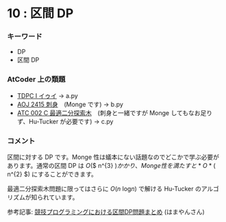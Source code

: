 # 10 : 区間 DP

### キーワード

- DP
- 区間 DP

### AtCoder 上の類題

- [TDPC I イゥイ](https://atcoder.jp/contests/tdpc/tasks/tdpc_iwi) -> a.py
- [AOJ 2415 刺身](http://judge.u-aizu.ac.jp/onlinejudge/description.jsp?id=2415)　(Monge です) -> b.py
- [ATC 002 C 最適二分探索木](https://atcoder.jp/contests/atc002/tasks/atc002_c)　(刺身と一緒ですが Monge してもなお足りず、Hu-Tucker が必要です) -> c.py

### コメント

区間に対する DP です。Monge 性は蟻本にない話題なのでどこかで学ぶ必要があります。通常の区間 DP は *O*($ n^{3} $) かかり、Monge 性を満たすと *O*($ n^{2} $) にすることができます。

最適二分探索木問題に限ってはさらに *O*(*n* log*n*) で解ける Hu-Tucker のアルゴリズムが知られています。

参考記事:
[競技プログラミングにおける区間DP問題まとめ](http://hamayanhamayan.hatenablog.jp/entry/2017/02/27/152226) (はまやんさん)